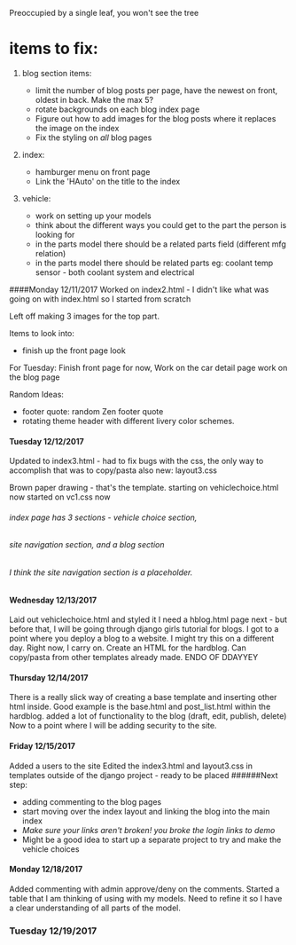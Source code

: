 Preoccupied by a single leaf, you won't see the tree

# items to fix:
1) blog section items:
    - limit the number of blog posts per page, have the newest on front, oldest in back. Make the max 5?
    - rotate backgrounds on each blog index page
    - Figure out how to add images for the blog posts where it replaces the image on the index
    - Fix the styling on *all* blog pages
    
2) index:
    - hamburger menu on front page
    - Link the 'HAuto' on the title to the index

3) vehicle:
    - work on setting up your models
    - think about the different ways you could get to the part the person is looking for
    - in the parts model there should be a related parts field (different mfg relation)
    - in the parts model there should be related parts eg: coolant temp sensor - both coolant system and electrical



####Monday 12/11/2017
Worked on index2.html - I didn't like what was going on with index.html so I started from scratch

Left off making 3 images for the top part. 

Items to look into:
- finish up the front page look

For Tuesday: 
Finish front page for now,
Work on the car detail page
work on the blog page



Random Ideas:
- footer quote: random Zen footer quote
- rotating theme header with different livery color schemes.

#### Tuesday 12/12/2017
Updated to index3.html - had to fix bugs with the css, 
the only way to accomplish that was to copy/pasta
also new: layout3.css

Brown paper drawing - that's the template.
starting on vehiclechoice.html now
started on vc1.css now

###### index page has 3 sections - vehicle choice section, 
###### site navigation section, and a blog section
###### I think the site navigation section is a placeholder.

#### Wednesday 12/13/2017
Laid out vehiclechoice.html and styled it
I need a hblog.html page next - but before that, 
I will be going through django girls tutorial for blogs.
I got to a point where you deploy a blog to a website. I might try this on a different day. Right now, I carry on.
Create an HTML for the hardblog. Can copy/pasta from other templates already made. 
ENDO OF DDAYYEY

#### Thursday 12/14/2017
There is a really slick way of creating a base template and inserting other html inside.
Good example is the base.html and post_list.html within the hardblog. 
added a lot of functionality to the blog (draft, edit, publish, delete)
Now to a point where I will be adding security to the site. 

#### Friday 12/15/2017
Added a users to the site
Edited the index3.html and layout3.css in templates outside of the django project - ready to be placed
######Next step: 
- adding commenting to the blog pages
- start moving over the index layout and linking the blog into the main index 
- *Make sure your links aren't broken! you broke the login links to demo*
- Might be a good idea to start up a separate project to try and make the vehicle choices

#### Monday 12/18/2017
Added commenting with admin approve/deny on the comments.
Started a table that I am thinking of using with my models. Need to refine it so I have a clear understanding of all 
    parts of the model.

### Tuesday 12/19/2017
